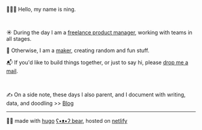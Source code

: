 👩‍🌾🧃 Hello, my name is ning.

&nbsp;

☀️ During the day I am a [freelance product manager][linkedin-url], working with teams in all stages.

🌙 Otherwise, I am a [maker][old-portfolio-url], creating random and fun stuff.

📬 If you'd like to build things together, or just to say hi, please [drop me a mail](mailto:ninginthenetherlands@gmail.com).

&nbsp;

✍️ On a side note, these days I also parent, and I document with writing, data, and doodling >> [Blog][blog-url]

---
🐻‍❄️ made with [hugo][hugo-url] [ʕ•ᴥ•ʔ bear][hugo-bear-url], hosted on [netlify][netlify-url]


[old-portfolio-url]: https://cargocollective.com/ningxxu/
[linkedin-url]: https://www.linkedin.com/in/ningxxu/
[blog-url]: /blog/
[hugo-url]: https://gohugo.io/
[hugo-bear-url]: https://github.com/janraasch/hugo-bearblog/
[netlify-url]: https://www.netlify.com/